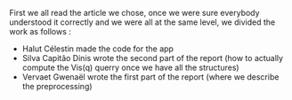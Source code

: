 First we all read the article we chose, once we were sure everybody understood it correctly and we were all at the same level, we divided the work as follows :
- Halut Célestin made the code for the app
- Silva Capitão Dinis wrote the second part of the report (how to actually compute the Vis(q) querry once we have all the structures)
- Vervaet Gwenaël wrote the first part of the report (where we describe the preprocessing)